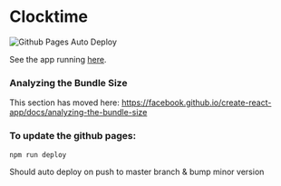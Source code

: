 # Clocktime

![Github Pages Auto Deploy](https://github.com/josiahayres/clocktime/workflows/Github%20Pages%20Auto%20Deploy/badge.svg?branch=master)

See the app running [here](https://josiahayres.github.io/clocktime/).

### Analyzing the Bundle Size

This section has moved here: https://facebook.github.io/create-react-app/docs/analyzing-the-bundle-size

### To update the github pages:

```terminal
npm run deploy
```

Should auto deploy on push to master branch & bump minor version
